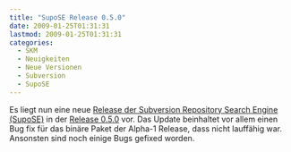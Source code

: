 ```yaml
---
title: "SupoSE Release 0.5.0"
date: 2009-01-25T01:31:31
lastmod: 2009-01-25T01:31:31
categories:
  - SKM
  - Neuigkeiten
  - Neue Versionen
  - Subversion
  - SupoSE
---
```

Es liegt nun eine neue <a href="http://www.supose.org/projects/show/supose">Release der Subversion Repository Search Engine (SupoSE)</a> in der <a href="http://www.supose.org/versions/show/7">Release 0.5.0</a> vor.
Das Update beinhaltet vor allem einen Bug fix für das binäre Paket der Alpha-1 Release, dass nicht lauffähig war. Ansonsten sind noch einige Bugs gefixed worden.


